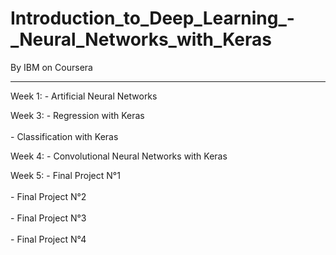 # Introduction_to_Deep_Learning_-_Neural_Networks_with_Keras

By IBM on Coursera

--------------------------------------------------------------------------------------------------------------------------------------------------------

Week 1: - Artificial Neural Networks

Week 3: - Regression with Keras <br/>       
        - Classification with Keras
        
Week 4: - Convolutional Neural Networks with Keras

Week 5: - Final Project N°1 <br/>      
        - Final Project N°2 <br/>       
        - Final Project N°3 <br/>       
        - Final Project N°4
